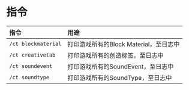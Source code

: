 # 指令

| 指令 | 用途 |
| :--- | :--- |
| `/ct blockmaterial` | 打印游戏所有的Block Material，至日志中 |
| `/ct creativetab` | 打印游戏所有的创造标签，至日志中 |
| `/ct soundevent` | 打印游戏所有的SoundEvent，至日志中 |
| `/ct soundtype` | 打印游戏所有的SoundType，至日志中 |
